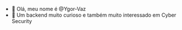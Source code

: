 - 👋 Olá, meu nome é @Ygor-Vaz
- 👀 Um backend muito curioso e também muito interessado em Cyber Security

<!---
Ygor-Vaz/Ygor-Vaz is a ✨ special ✨ repository because its `README.md` (this file) appears on your GitHub profile.
You can click the Preview link to take a look at your changes.
--->
